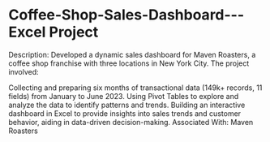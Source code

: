 # Coffee-Shop-Sales-Dashboard---Excel Project
Description: Developed a dynamic sales dashboard for Maven Roasters, a coffee shop franchise with three locations in New York City. The project involved:

Collecting and preparing six months of transactional data (149k+ records, 11 fields) from January to June 2023.
Using Pivot Tables to explore and analyze the data to identify patterns and trends.
Building an interactive dashboard in Excel to provide insights into sales trends and customer behavior, aiding in data-driven decision-making.
Associated With: Maven Roasters
